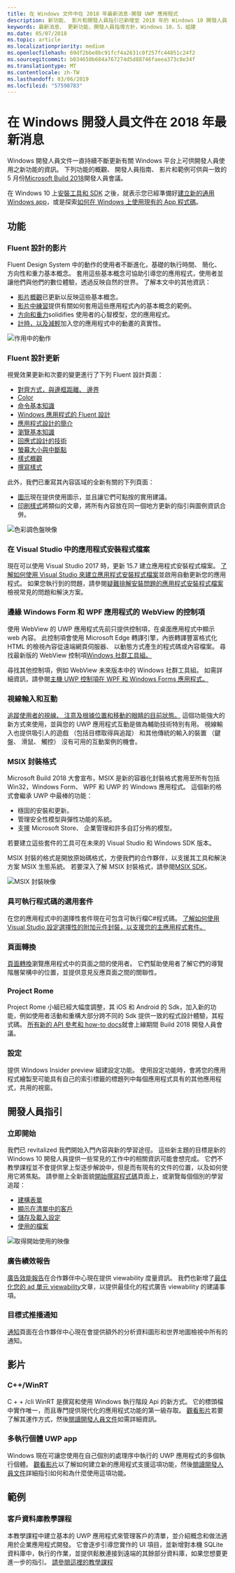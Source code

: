 ```yaml
---
title: 在 Windows 文件中在 2018 年最新消息-開發 UWP 應用程式
description: 新功能、 影片和開發人員指引已新增至 2018 年的 Windows 10 開發人員文件和 Microsoft Build 會議。
keywords: 最新消息、 更新功能，開發人員指導方針，Windows 10，5，組建
ms.date: 05/07/2018
ms.topic: article
ms.localizationpriority: medium
ms.openlocfilehash: 69df2bbe8bc91fcf4a2631c0f257fc44851c24f2
ms.sourcegitcommit: b034650b684a767274d5d88746faeea373c8e34f
ms.translationtype: MT
ms.contentlocale: zh-TW
ms.lasthandoff: 03/06/2019
ms.locfileid: "57598783"
---
```

# <a name="whats-new-in-the-windows-developer-docs-in-may-2018"></a>在 Windows 開發人員文件在 2018 年最新消息

Windows 開發人員文件一直持續不斷更新有關 Windows 平台上可供開發人員使用之新功能的資訊。 下列功能的概觀、 開發人員指南、 影片和範例可供與一致的 5 月份[Microsoft Build 2018](https://www.microsoft.com/build)開發人員會議。

在 Windows 10 上[安裝工具和 SDK](https://go.microsoft.com/fwlink/?LinkId=821431) 之後，就表示您已經準備好[建立新的通用 Windows app](../get-started/create-uwp-apps.md)，或是探索[如何在 Windows 上使用現有的 App 程式碼](../porting/index.md)。

## <a name="features"></a>功能

### <a name="motion-in-fluent-design"></a>Fluent 設計的影片

Fluent Design System 中的動作的使用者不斷進化，基礎的執行時間、 簡化、 方向性和重力基本概念。 套用這些基本概念可協助引導您的應用程式，使用者並讓他們與他們的數位體驗，透過反映自然的世界。 了解本文中的其他資訊：

* [影片概觀](../design/motion/index.md)已更新以反映這些基本概念。
* [影片中練習](../design/motion/motion-in-practice.md)提供有關如何套用這些應用程式內的基本概念的範例。
* [方向和重力](../design/motion/directionality-and-gravity.md)solidifies 使用者的心智模型，您的應用程式。
* [計時，以及減輕](../design/motion/timing-and-easing.md)加入您的應用程式中的動畫的真實性。

![作用中的動作](../design/motion/images/contextual.gif)

### <a name="fluent-design-updates"></a>Fluent 設計更新

視覺效果更新和次要的變更進行了下列 Fluent 設計頁面：

* [對齊方式，與邊框距離、 邊界](../design/layout/alignment-margin-padding.md)
* [Color](../design/style/color.md)
* [命令基本知識](../design/basics/commanding-basics.md)
* [Windows 應用程式的 Fluent 設計](../design/fluent-design-system/index.md)
* [應用程式設計的簡介](../design/basics/design-and-ui-intro.md)
* [瀏覽基本知識](../design/basics/navigation-basics.md)
* [回應式設計的技術](../design/layout/responsive-design.md)
* [螢幕大小與中斷點](../design/layout/screen-sizes-and-breakpoints-for-responsive-design.md)
* [樣式概觀](../design/style/index.md)
* [撰寫樣式](../design/style/writing-style.md)

此外，我們已重寫其內容區域的全新有關的下列頁面：

* [圖示](../design/style/icons.md)現在提供使用圖示，並且讓它們可點按的實用建議。
* [印刷樣式](../design/style/typography.md)將類似的文章，將所有內容放在同一個地方更新的指引與圖例資訊合併。

![色彩調色盤映像](../design/style/images/color/accent-color-palette.svg)

### <a name="app-installer-files-in-visual-studio"></a>在 Visual Studio 中的應用程式安裝程式檔案

現在可以使用 Visual Studio 2017 時，更新 15.7 建立應用程式安裝程式檔案。 [了解如何使用 Visual Studio 來建立應用程式安裝程式檔案](../packaging/create-appinstallerfile-vs.md)並啟用自動更新您的應用程式。 如果您執行到的問題，請參閱[疑難排解安裝問題的應用程式安裝程式檔案](../packaging/troubleshoot-appinstaller-issues.md)檢視常見的問題和解決方案。

### <a name="edge-webview-control-for-windows-forms-and-wpf-applications"></a>邊緣 Windows Form 和 WPF 應用程式的 WebView 的控制項

使用 WebView 的 UWP 應用程式先前只提供控制項，在桌面應用程式中顯示 web 內容。 此控制項會使用 Microsoft Edge 轉譯引擎，內嵌轉譯豐富格式化 HTML 的檢視內容從遠端網頁伺服器、 以動態方式產生的程式碼或內容檔案。 尋找最新版的 WebView 控制項[Windows 社群工具組。](https://docs.microsoft.com/windows/uwpcommunitytoolkit/)

尋找其他控制項，例如 WebView 未來版本中的 Windows 社群工具組。 如需詳細資訊，請參閱[主機 UWP 控制項在 WPF 和 Windows Forms 應用程式。](https://docs.microsoft.com/windows/uwp/xaml-platform/xaml-host-controls)

### <a name="gaze-input-and-interactions"></a>視線輸入和互動

[追蹤使用者的視線、 注意及根據位置和移動的眼睛的目前狀態。](../design/input/gaze-interactions.md) 這個功能強大的新方式來使用，並與您的 UWP 應用程式互動是做為輔助技術特別有用。 視線輸入也提供吸引人的遊戲 （包括目標取得與追蹤） 和其他傳統的輸入的裝置 （鍵盤、 滑鼠、 觸控） 沒有可用的互動案例的機會。

### <a name="msix-packaging-format"></a>MSIX 封裝格式

Microsoft Build 2018 大會宣布，MSIX 是新的容器化封裝格式套用至所有包括 Win32，Windows Form、 WPF 和 UWP 的 Windows 應用程式。 這個新的格式會繼承 UWP 中最棒的功能：

* 穩固的安裝和更新。 
* 管理安全性模型與彈性功能的系統。
* 支援 Microsoft Store、 企業管理和許多自訂分佈的模型。

若要建立這些套件的工具可在未來的 Visual Studio 和 Windows SDK 版本。

MSIX 封裝的格式是開放原始碼格式，方便我們的合作夥伴，以支援其工具和解決方案 MSIX 生態系統。 若要深入了解 MSIX 封裝格式，請參閱[MSIX SDK](https://github.com/Microsoft/msix-packaging)。 

![MSIX 封裝映像](images/msix.png)

### <a name="optional-packages-with-executable-code"></a>具可執行程式碼的選用套件

在您的應用程式中的選擇性套件現在可包含可執行檔C#程式碼。 [了解如何使用 Visual Studio 設定選擇性的附加元件封裝，以支援您的主應用程式套件。](../packaging/optional-packages-with-executable-code.md)

### <a name="page-transitions"></a>頁面轉換

[頁面轉換](../design/motion/page-transitions.md)瀏覽應用程式中的頁面之間的使用者。 它們幫助使用者了解它們的導覽階層架構中的位置，並提供意見反應頁面之間的關聯性。

### <a name="project-rome"></a>Project Rome

Project Rome 小組已經大幅度調整，其 iOS 和 Android 的 Sdk，加入新的功能，例如使用者活動和重構大部分跨不同的 Sdk 提供一致的程式設計體驗，其程式碼。 [所有新的 API 參考和 how-to docs](https://docs.microsoft.com/windows/project-rome/)就會上線期間 Build 2018 開發人員會議。

### <a name="sets"></a>設定

提供 Windows Insider preview 組建設定功能。 使用設定功能時，會將您的應用程式繪製至可能具有自己的索引標籤的標題列中每個應用程式具有的其他應用程式，共用的視窗。 

## <a name="developer-guidance"></a>開發人員指引

### <a name="get-started"></a>立即開始

我們已 revitalized 我們開始入門內容與新的學習途徑。 這些新主題的目標是新的 Windows 10 開發人員提供一些常見的工作中的相關資訊可能會想完成。 它們不教學課程並不會提供掌上型逐步解說中，但是而有現有的文件的位置，以及如何使用它將焦點。 請參閱上全新面貌[開始撰寫程式碼](../get-started/create-uwp-apps.md)頁面上，或瀏覽每個個別的學習追蹤：

* [建構表單](../get-started/construct-form-learning-track.md)
* [顯示在清單中的客戶](../get-started/display-customers-in-list-learning-track.md)
* [儲存及載入設定](../get-started/settings-learning-track.md)
* [使用的檔案](../get-started/fileio-learning-track.md)

![取得開始使用的映像](../get-started/images/build-your-app.png)

### <a name="advertising-performance-report"></a>廣告績效報告

[廣告效能報告](../publish/advertising-performance-report.md)在合作夥伴中心現在提供 viewability 度量資訊。 我們也新增了[最佳化您的 ad 單元 viewability](../monetize/optimize-ad-unit-viewability.md)文章，以提供最佳化的程式廣告 viewability 的建議事項。

### <a name="targeted-push-notifications"></a>目標式推播通知

[通知](../publish/send-push-notifications-to-your-apps-customers.md)頁面在合作夥伴中心現在會提供額外的分析資料圖形和世界地圖檢視中所有的通知。

## <a name="videos"></a>影片

### <a name="cwinrt"></a>C++/WinRT

C + + /cli WinRT 是撰寫和使用 Windows 執行階段 Api 的新方式。 它的標頭檔中實作唯一，而且專門提供現代化的應用程式功能的第一級存取。 [觀看影片](https://www.youtube.com/watch?v=TLSul1XxppA&feature=youtu.be)若要了解其運作方式，然後[閱讀開發人員文件](../cpp-and-winrt-apis/index.md)如需詳細資訊。

### <a name="multi-instance-uwp-apps"></a>多執行個體 UWP app

Windows 現在可讓您使用在自己個別的處理序中執行的 UWP 應用程式的多個執行個體。 [觀看影片](https://www.youtube.com/watch?v=clnnf4cigd0&feature=youtu.be)以了解如何建立新的應用程式支援這項功能，然後[閱讀開發人員文件](../launch-resume/multi-instance-uwp.md)詳細指引如何和為什麼使用這項功能。

## <a name="samples"></a>範例

### <a name="customer-database-tutorial"></a>客戶資料庫教學課程

本教學課程中建立基本的 UWP 應用程式來管理客戶的清單，並介紹概念和做法適用於企業應用程式開發。 它會逐步引導您實作的 UI 項目，並新增對本機 SQLite 資料庫中，執行的作業，並提供鬆散連接到遠端的其餘部分資料庫，如果您想要更進一步的指引。 [請參閱這裡的教學課程](../enterprise/customer-database-tutorial.md)